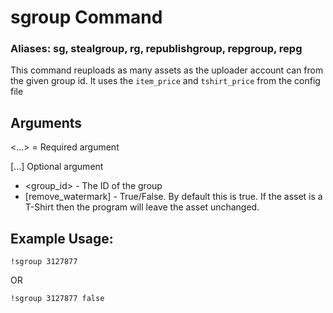 # sgroup Command

### Aliases: sg, stealgroup, rg, republishgroup, repgroup, repg

This command reuploads as many assets as the uploader account can from the given group id.
It uses the `item_price` and `tshirt_price` from the config file

## Arguments
<...> = Required argument

[...] Optional argument

- <group_id> - The ID of the group
- [remove_watermark] - True/False. By default this is true. If the asset is a T-Shirt then the
 program will leave the asset unchanged.

## Example Usage:
    !sgroup 3127877

OR

    !sgroup 3127877 false
